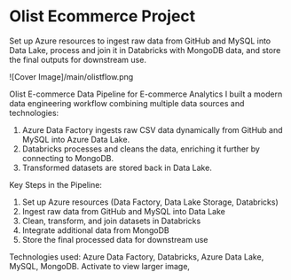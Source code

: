 # Olist Ecommerce Project
Set up Azure resources to ingest raw data from GitHub and MySQL into Data Lake, process and join it in Databricks with MongoDB data, and store the final outputs for downstream use.

![Cover Image]/main/olistflow.png

Olist E-commerce Data Pipeline for E-commerce Analytics
I built a modern data engineering workflow combining multiple data sources and technologies:

1. Azure Data Factory ingests raw CSV data dynamically from GitHub and MySQL into Azure Data Lake.
2. Databricks processes and cleans the data, enriching it further by connecting to MongoDB.
3. Transformed datasets are stored back in Data Lake.

Key Steps in the Pipeline:
1. Set up Azure resources (Data Factory, Data Lake Storage, Databricks)
2. Ingest raw data from GitHub and MySQL into Data Lake
3. Clean, transform, and join datasets in Databricks
4. Integrate additional data from MongoDB
5. Store the final processed data for downstream use

Technologies used: Azure Data Factory, Databricks, Azure Data Lake, MySQL, MongoDB.
Activate to view larger image,
